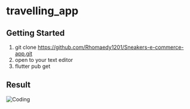 # travelling_app

## Getting Started

1. git clone https://github.com/Rhomaedy1201/Sneakers-e-commerce-app.git
2. open to your text editor
3. flutter pub get

## Result
<img align="letf" alt="Coding" src="https://i.postimg.cc/fyzCV1g6/e-commerce-shoes.jpg">
